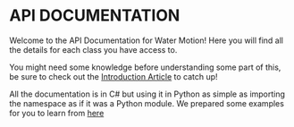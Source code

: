 # **API DOCUMENTATION**
Welcome to the API Documentation for Water Motion! Here you will find all the details for each class you have access to.

You might need some knowledge before understanding some part of this, be sure to check out the [Introduction Article](/doc/articles/intro.html) to catch up!

All the documentation is in C# but using it in Python as simple as importing the namespace as if it was a Python module.
We prepared some examples for you to learn from [here](/doc/examples)
